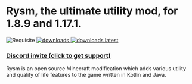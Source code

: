 # Rysm, the ultimate utility mod, for 1.8.9 and 1.17.1.


![Requisite](https://img.shields.io/badge/Requires-Requisite-blue?style=for-the-badge)
<a href="https://github.com/Qalcyo/Wyvtils/releases" target="_blank">
<img alt="downloads" src="https://img.shields.io/github/downloads/Qalcyo/Wyvtils/total?color=F5C400&style=for-the-badge" /> <img alt="downloads latest" src="https://img.shields.io/github/downloads-pre/Qalcyo/Wyvtils/latest/total?color=F5C400&style=for-the-badge" />

### [Discord invite (click to get support)](https://inv.wtf/qalcyo)

Rysm is an open source Minecraft modification which adds various utility and quality of life features to the game written in Kotlin and Java.
